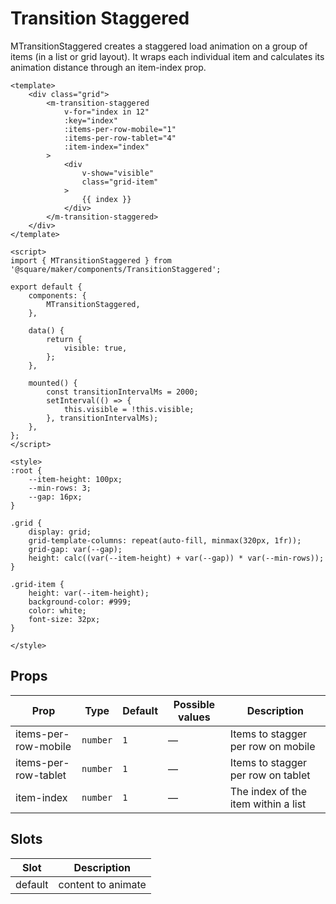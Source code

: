 # Transition Staggered

MTransitionStaggered creates a staggered load animation on a group of items (in a list or grid layout). It wraps each individual item and calculates its animation distance through an item-index prop.

```vue
<template>
	<div class="grid">
		<m-transition-staggered
			v-for="index in 12"
			:key="index"
			:items-per-row-mobile="1"
			:items-per-row-tablet="4"
			:item-index="index"
		>
			<div
				v-show="visible"
				class="grid-item"
			>
				{{ index }}
			</div>
		</m-transition-staggered>
	</div>
</template>

<script>
import { MTransitionStaggered } from '@square/maker/components/TransitionStaggered';

export default {
	components: {
		MTransitionStaggered,
	},

	data() {
		return {
			visible: true,
		};
	},

	mounted() {
		const transitionIntervalMs = 2000;
		setInterval(() => {
			this.visible = !this.visible;
		}, transitionIntervalMs);
	},
};
</script>

<style>
:root {
	--item-height: 100px;
	--min-rows: 3;
	--gap: 16px;
}

.grid {
	display: grid;
	grid-template-columns: repeat(auto-fill, minmax(320px, 1fr));
	grid-gap: var(--gap);
	height: calc((var(--item-height) + var(--gap)) * var(--min-rows));
}

.grid-item {
	height: var(--item-height);
	background-color: #999;
	color: white;
	font-size: 32px;
}

</style>
```

<!-- api-tables:start -->
## Props

| Prop                 | Type     | Default | Possible values | Description                         |
| -------------------- | -------- | ------- | --------------- | ----------------------------------- |
| items-per-row-mobile | `number` | `1`     | —               | Items to stagger per row on mobile  |
| items-per-row-tablet | `number` | `1`     | —               | Items to stagger per row on tablet  |
| item-index           | `number` | `1`     | —               | The index of the item within a list |

## Slots

| Slot    | Description        |
| ------- | ------------------ |
| default | content to animate |
<!-- api-tables:end -->
